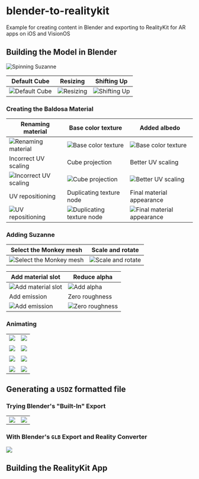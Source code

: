 # blender-to-realitykit
Example for creating content in Blender and exporting to RealityKit for AR apps on iOS and VisionOS

## Building the Model in Blender

![Spinning Suzanne](videos/spinningSuzanne.gif)

| Default Cube                               | Resizing                               | Shifting Up                               |
|--------------------------------------------|----------------------------------------|-------------------------------------------|
| ![Default Cube](images/00_resizeCube0.png) | ![Resizing](images/00_resizeCube1.png) | ![Shifting Up](images/00_resizeCube2.png) |


### Creating the Baldosa Material

| Renaming material                                    | Base color texture                                       | Added albedo                                              |
|------------------------------------------------------|----------------------------------------------------------|-----------------------------------------------------------|
| ![Renaming material](images/01_CubeMaterial0.png)    | ![Base color texture](images/01_CubeMaterial1.png)       | ![Base color texture](images/01_CubeMaterial2.png)        |
| Incorrect UV scaling                                 | Cube projection                                          | Better UV scaling                                         |
| ![Incorrect UV scaling](images/01_CubeMaterial3.png) | ![Cube projection](images/01_CubeMaterial4.png)          | ![Better UV scaling ](images/01_CubeMaterial5.png)        |
| UV repositioning                                     | Duplicating texture node                                 | Final material appearance                                 |
| ![UV repositioning](images/01_CubeMaterial6.png)     | ![Duplicating texture node](images/01_CubeMaterial7.png) | ![Final material appearance](images/01_CubeMaterial8.png) |


### Adding Suzanne

| Select the Monkey mesh                            | Scale and rotate                            |
|---------------------------------------------------|---------------------------------------------|
| ![Select the Monkey mesh](images/02_Suzanne0.png) | ![Scale and rotate](images/02_Suzanne0.png) |

| Add material slot                                    | Reduce alpha                                      |
|------------------------------------------------------|---------------------------------------------------|
| ![Add material slot](images/03_SuzanneMaterial0.png) | ![Add alpha](images/03_SuzanneMaterial1.png)      |
| Add emission                                         | Zero roughness                                    |
| ![Add emission](images/03_SuzanneMaterial2.png)      | ![Zero roughness](images/03_SuzanneMaterial3.png) |


### Animating

| | |
|---|---|
| ![](images/04_Animation0.png) | ![](images/04_Animation1.png) |
| | |
| ![](images/04_Animation2.png) | ![](images/04_Animation3.png) |
| | |
| ![](images/04_Animation4.png) | ![](images/04_Animation5.png) |
| | |
| ![](images/04_Animation6.png) | ![](images/04_Animation7.png) |


## Generating a `USDZ` formatted file

### Trying Blender's "Built-In" Export

| | |
|---|---|
| ![](images/05_exportUSDZ0.png) | ![](images/05_exportUSDZ1.png) |


### With Blender's `GLB` Export and Reality Converter

![](images/06_fullKeying.png)

## Building the RealityKit App
